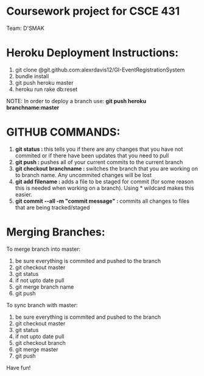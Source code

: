 # Coursework project for CSCE 431

Team: D'SMAK

# Heroku Deployment Instructions:

1. git clone @git.github.com:alexrdavis12/GI-EventRegistrationSystem
2. bundle install
3. git push heroku master
4. heroku run rake db:reset

NOTE:
In order to deploy a branch use: <b>git push heroku branchname:master</b>

# GITHUB COMMANDS:
1. <b>git status : </b>this tells you if there are any changes that you have not commited or if there have been updates that you need to pull
2. <b>git push : </b> pushes all of your current commits to the current branch
3. <b>git checkout branchname : </b> switches the branch that you are working on to branch name. Any uncommited changes will be lost
4. <b>git add filename : </b> adds a file to be staged for commit (for some reason this is needed when working on a branch). Using * wildcard makes this easier.
5. <b>git commit --all -m "commit message" : </b> commits all changes to files that are being tracked/staged

# Merging Branches:
To merge branch into master:

1. be sure everything is commited and pushed to the branch
2. git checkout master
3. git status
4. if not upto date pull
5. git merge branch name
6. git push

To sync branch with master:

1. be sure everything is commited and pushed to the branch
2. git checkout master
3. git status
4. if not upto date pull
5. git checkout branch
6. git merge master
7. git push

Have fun!
